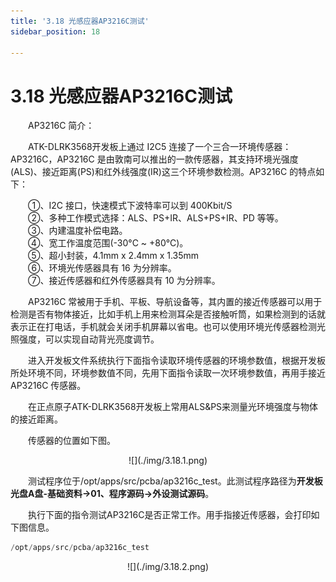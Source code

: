 ```yaml
---
title: '3.18 光感应器AP3216C测试'
sidebar_position: 18

---
```


# 3.18 光感应器AP3216C测试

&emsp;&emsp;AP3216C 简介：

&emsp;&emsp;ATK-DLRK3568开发板上通过 I2C5 连接了一个三合一环境传感器：AP3216C，AP3216C 是由敦南可以推出的一款传感器，其支持环境光强度(ALS)、接近距离(PS)和红外线强度(IR)这三个环境参数检测。AP3216C 的特点如下： 

&emsp;&emsp;①、I2C 接口，快速模式下波特率可以到 400Kbit/S<br />
&emsp;&emsp;②、多种工作模式选择：ALS、PS+IR、ALS+PS+IR、PD 等等。<br />
&emsp;&emsp;③、内建温度补偿电路。<br />
&emsp;&emsp;④、宽工作温度范围(-30°C ~ +80°C)。<br />
&emsp;&emsp;⑤、超小封装，4.1mm x 2.4mm x 1.35mm<br />
&emsp;&emsp;⑥、环境光传感器具有 16 为分辨率。<br />
&emsp;&emsp;⑦、接近传感器和红外传感器具有 10 为分辨率。

&emsp;&emsp;AP3216C 常被用于手机、平板、导航设备等，其内置的接近传感器可以用于检测是否有物体接近，比如手机上用来检测耳朵是否接触听筒，如果检测到的话就表示正在打电话，手机就会关闭手机屏幕以省电。也可以使用环境光传感器检测光照强度，可以实现自动背光亮度调节。

&emsp;&emsp;进入开发板文件系统执行下面指令读取环境传感器的环境参数值，根据开发板所处环境不同，环境参数值不同，先用下面指令读取一次环境参数值，再用手接近 AP3216C 传感器。

&emsp;&emsp;在正点原子ATK-DLRK3568开发板上常用ALS&PS来测量光环境强度与物体的接近距离。

&emsp;&emsp;传感器的位置如下图。

<center>
![](./img/3.18.1.png)
</center>

&emsp;&emsp;测试程序位于/opt/apps/src/pcba/ap3216c_test。此测试程序路径为**开发板光盘A盘-基础资料->01、程序源码->外设测试源码**。
	
&emsp;&emsp;执行下面的指令测试AP3216C是否正常工作。用手指接近传感器，会打印如下图信息。

```c#
/opt/apps/src/pcba/ap3216c_test
```

<center>
![](./img/3.18.2.png)
</center>











